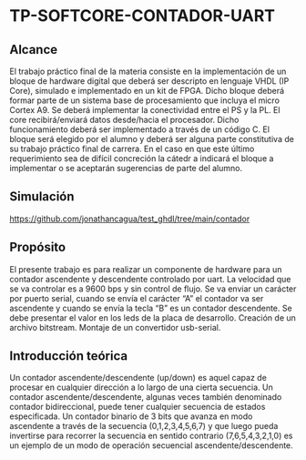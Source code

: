 # TP-SOFTCORE-CONTADOR-UART

## Alcance
El trabajo práctico final de la materia consiste en la implementación de un bloque de hardware
digital que deberá ser descripto en lenguaje VHDL (IP Core), simulado e implementado en un kit
de FPGA. Dicho bloque deberá formar parte de un sistema base de procesamiento que incluya
el micro Cortex A9. Se deberá implementar la conectividad entre el PS y la PL. El core
recibirá/enviará datos desde/hacia el procesador. Dicho funcionamiento deberá ser
implementado a través de un código C.
El bloque será elegido por el alumno y deberá ser alguna parte constitutiva de su trabajo práctico
final de carrera. En el caso en que este último requerimiento sea de difícil concreción la cátedr a
indicará el bloque a implementar o se aceptarán sugerencias de parte del alumno.


## Simulación
https://github.com/jonathancagua/test_ghdl/tree/main/contador

## Propósito
El presente trabajo es para realizar un componente de hardware para un contador ascendente y descendente controlado por uart.
La velocidad que se va controlar es a 9600 bps y sin control de flujo.
Se va enviar un carácter por puerto serial, cuando se envía el carácter “A” el contador va ser ascendente y cuando se envía la tecla “B” es un contador descendente.
Se debe presentar el valor en los leds de la placa de desarrollo.
Creación de un archivo bitstream.
Montaje de un convertidor usb-serial.

## Introducción teórica 
Un contador ascendente/descendente (up/down) es aquel capaz de procesar en cualquier dirección a lo largo de una cierta secuencia. Un contador ascendente/descendente, algunas veces también denominado contador bidireccional, puede tener cualquier secuencia de estados especificada. Un contador binario de 3 bits que avanza en modo ascendente a través de la secuencia (0,1,2,3,4,5,6,7) y que luego pueda invertirse para recorrer la secuencia en sentido contrario (7,6,5,4,3,2,1,0) es un ejemplo de un modo de operación secuencial ascendente/descendente.
